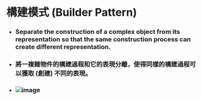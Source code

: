 構建模式 (Builder Pattern)
=====
* ### Separate the construction of a complex object from its representation so that the same construction process can create different representation.
* ### 將一複雜物件的構建過程和它的表現分離，使得同樣的構建過程可以獲取 (創建) 不同的表現。
* ### ![image]()
